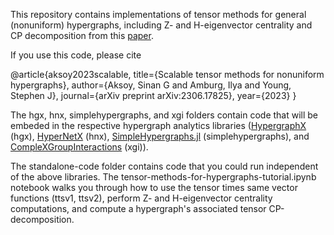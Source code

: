 This repository contains implementations of tensor methods for general (nonuniform) hypergraphs, including Z- and H-eigenvector centrality and CP decomposition from this [paper](https://arxiv.org/pdf/2306.17825.pdf).

If you use this code, please cite

@article{aksoy2023scalable,
  title={Scalable tensor methods for nonuniform hypergraphs},
  author={Aksoy, Sinan G and Amburg, Ilya and Young, Stephen J},
  journal={arXiv preprint arXiv:2306.17825},
  year={2023}
}

The hgx, hnx, simplehypergraphs, and xgi folders contain code that will be embeded in the respective hypergraph analytics libraries ([HypergraphX](https://hypergraphx.readthedocs.io/en/latest/#) (hgx), [HyperNetX](https://pnnl.github.io/HyperNetX/) (hnx), [SimpleHypergraphs.jl](https://pszufe.github.io/SimpleHypergraphs.jl/stable/) (simplehypergraphs), and [CompleXGroupInteractions](https://xgi.readthedocs.io/en/stable/) (xgi)).

The standalone-code folder contains code that you could run independent of the above libraries. The tensor-methods-for-hypergraphs-tutorial.ipynb notebook walks you through how to use the tensor times same vector functions (ttsv1, ttsv2), perform Z- and H-eigenvector centrality computations, and compute a hypergraph's associated tensor CP-decomposition.
